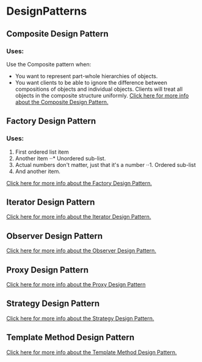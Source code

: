 # DesignPatterns
## Composite Design Pattern
### Uses:
Use the Composite pattern when:
 * You want to represent part-whole hierarchies of objects.
 * You want clients to be able to ignore the difference between compositions of objects and individual objects. Clients will treat all objects in the composite structure uniformly.
[Click here for more info about the Composite Design Pattern.](https://github.com/Kungkrist/DesignPatterns/tree/master/Composite%20Design%20Pattern)

## Factory Design Pattern
### Uses:
1. First ordered list item
2. Another item
⋅⋅* Unordered sub-list. 
1. Actual numbers don't matter, just that it's a number
⋅⋅1. Ordered sub-list
4. And another item.

[Click here for more info about the Factory Design Pattern.](https://github.com/Kungkrist/DesignPatterns/tree/master/Factory%20Design%20Pattern)

## Iterator Design Pattern
[Click here for more info about the Iterator Design Pattern.](https://github.com/Kungkrist/DesignPatterns/tree/master/Iterator%20Design%20Pattern)

## Observer Design Pattern
[Click here for more info about the Observer Design Pattern.](https://github.com/Kungkrist/DesignPatterns/tree/master/Observer%20Design%20Pattern)

## Proxy Design Pattern
[Click here for more info about the Proxy Design Pattern](https://github.com/Kungkrist/DesignPatterns/tree/master/Proxy%20Design%20Pattern)

## Strategy Design Pattern
[Click here for more info about the Strategy Design Pattern.](https://github.com/Kungkrist/DesignPatterns/tree/master/Strategy%20Design%20Pattern)

## Template Method Design Pattern
[Click here for more info about the Template Method Design Pattern.](https://github.com/Kungkrist/DesignPatterns/tree/master/Template%20Method%20Design%20Pattern)
